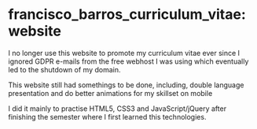 # francisco_barros_curriculum_vitae:website

I no longer use this website to promote my curriculum vitae ever since I ignored GDPR e-mails from the free webhost I was using which eventually led to the shutdown of my domain.

This website still had somethings to be done, including, double language presentation and do better animations for my skillset on mobile

I did it mainly to practise HTML5, CSS3 and JavaScript/jQuery after finishing the semester where I first learned this technologies.
